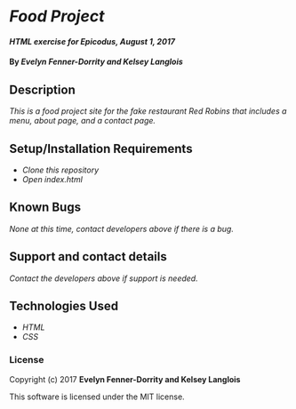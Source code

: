 # _Food Project_

#### _HTML exercise for Epicodus, August 1, 2017_

#### By _**Evelyn Fenner-Dorrity and Kelsey Langlois**_

## Description

_This is a food project site for the fake restaurant Red Robins that includes a menu, about page, and a contact page._

## Setup/Installation Requirements

* _Clone this repository_
* _Open index.html_

## Known Bugs

_None at this time, contact developers above if there is a bug._

## Support and contact details

_Contact the developers above if support is needed._

## Technologies Used

* _HTML_
* _CSS_

### License

Copyright (c) 2017 **Evelyn Fenner-Dorrity and Kelsey Langlois**

This software is licensed under the MIT license.
